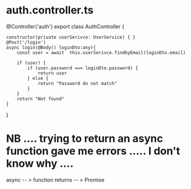 

# auth.controller.ts 


@Controller('auth')
export class AuthController {

    constructor(private userSerivce: UserService) { }
    @Post('/login')
    async login(@Body() loginDto:any){
        const user = await  this.userSerivce.findbyEmail(loginDto.email) 
        
        if (user) {
            if (user.password === loginDto.password) {
                return user
            } else {
                return "Password do not match"
            }
        }
        return "Not found"
    }
}


# NB .... trying to return an async function gave me errors ..... I don't know why .... 


async -- > function returns -- > Promise<any>





